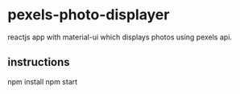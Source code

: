# pexels-photo-displayer
reactjs app with material-ui which displays photos using pexels api.  

## instructions  
npm install 
npm start   
